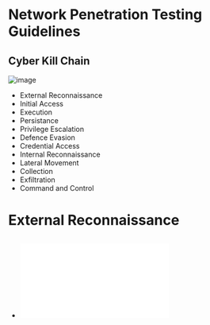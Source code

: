 # Network Penetration Testing Guidelines

## Cyber Kill Chain
![image](cyber-kill-chain.jfif)
- External Reconnaissance
- Initial Access
- Execution
- Persistance
- Privilege Escalation
- Defence Evasion
- Credential Access
- Internal Reconnaissance
- Lateral Movement
- Collection
- Exfiltration
- Command and Control

# External Reconnaissance
- ![NMAP Command Line](nmap.md)
    - 